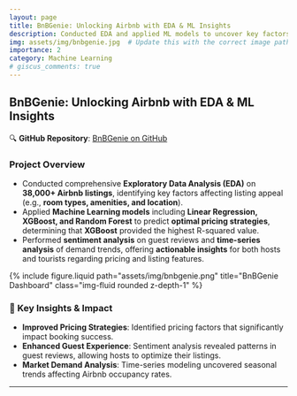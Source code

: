 ```yaml
---
layout: page
title: BnBGenie: Unlocking Airbnb with EDA & ML Insights
description: Conducted EDA and applied ML models to uncover key factors influencing Airbnb listings, optimal pricing strategies, and demand trends.
img: assets/img/bnbgenie.jpg  # Update this with the correct image path
importance: 2
category: Machine Learning
# giscus_comments: true
---
```


## BnBGenie: Unlocking Airbnb with EDA & ML Insights

🔍 **GitHub Repository**: [BnBGenie on GitHub](https://github.com/BSAkash/BnBGenie)

### Project Overview
- Conducted comprehensive **Exploratory Data Analysis (EDA)** on **38,000+ Airbnb listings**, identifying key factors affecting listing appeal (e.g., **room types, amenities, and location**).
- Applied **Machine Learning models** including **Linear Regression, XGBoost, and Random Forest** to predict **optimal pricing strategies**, determining that **XGBoost** provided the highest R-squared value.
- Performed **sentiment analysis** on guest reviews and **time-series analysis** of demand trends, offering **actionable insights** for both hosts and tourists regarding pricing and listing features.

<div class="row justify-content-sm-center">
    <div class="col-sm-8 mt-3 mt-md-0">
        {% include figure.liquid path="assets/img/bnbgenie.png" title="BnBGenie Dashboard" class="img-fluid rounded z-depth-1" %}
    </div>
</div>

### 🔹 Key Insights & Impact
- **Improved Pricing Strategies**: Identified pricing factors that significantly impact booking success.
- **Enhanced Guest Experience**: Sentiment analysis revealed patterns in guest reviews, allowing hosts to optimize their listings.
- **Market Demand Analysis**: Time-series modeling uncovered seasonal trends affecting Airbnb occupancy rates.

---